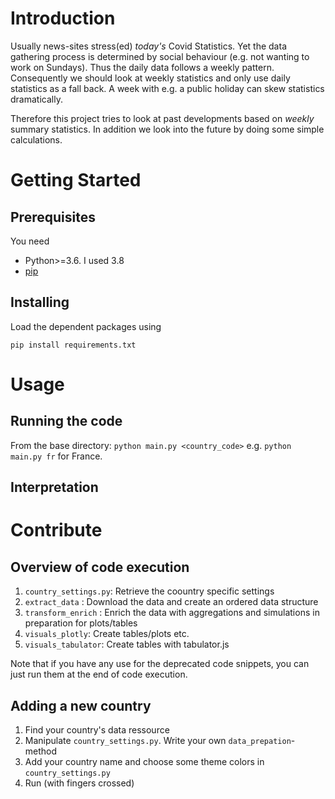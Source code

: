 # Introduction

Usually news-sites stress(ed) _today's_ Covid Statistics. Yet the data gathering process is determined by social behaviour (e.g. not wanting to work on Sundays). Thus the daily data follows a weekly pattern. Consequently we should look at weekly statistics and only use daily statistics as a fall back. A week with e.g. a public holiday can skew statistics dramatically.

Therefore this project tries to look at past developments based on _weekly_ summary statistics. In addition we look into the future by doing some simple calculations.

# Getting Started

## Prerequisites

You need

- Python>=3.6. I used 3.8
- [pip](https://pypi.org/project/pip/)

## Installing

Load the dependent packages using

```
pip install requirements.txt
```

# Usage

## Running the code

From the base directory: `python main.py <country_code>` e.g. `python main.py fr` for France.

## Interpretation

# Contribute

## Overview of code execution

1. `country_settings.py`: Retrieve the coountry specific settings
2. `extract_data` : Download the data and create an ordered data structure
3. `transform_enrich` : Enrich the data with aggregations and simulations in preparation for plots/tables
4. `visuals_plotly`: Create tables/plots etc.
5. `visuals_tabulator`: Create tables with tabulator.js

Note that if you have any use for the deprecated code snippets, you can just run them at the end of code execution.

## Adding a new country

1. Find your country's data ressource
2. Manipulate `country_settings.py`. Write your own `data_prepation`-method
3. Add your country name and choose some theme colors in `country_settings.py`
4. Run (with fingers crossed)
